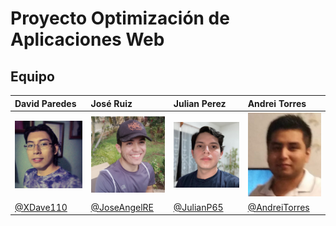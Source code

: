 # Proyecto Optimización de Aplicaciones Web

## Equipo


| David Paredes | José Ruiz | Julian Perez | Andrei Torres | 
|:---  |:---  |:---  |:---  |
| <img src="fotos/fotoDavid.jpeg" width="150px"> | <img src="fotos/fotoJoseAngelRE.jpg" width="150px"> | <img src="fotos/fotoJulian.jpeg" width="150px"> |<img src="fotos/fotoandrei.jpeg" width="150px"> |
|[@XDave110](https://github.com/XDave110)|[@JoseAngelRE](https://github.com/JoseAngelRE)|[@JulianP65](https://github.com/JulianP65)|[@AndreiTorres](https://github.com/AndreiTorres)|